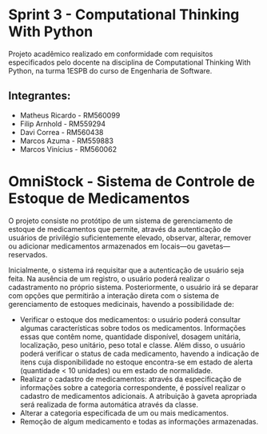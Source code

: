 # Sprint 3 - Computational Thinking With Python </br>
Projeto acadêmico realizado em conformidade com requisitos especificados pelo docente na disciplina de Computational Thinking With Python, na turma 1ESPB do curso de Engenharia de Software.
## Integrantes: </br>
- Matheus Ricardo - RM560099
- Filip Arnhold - RM559294
- Davi Correa - RM560438
- Marcos Azuma - RM559883
- Marcos Vinícius - RM560062


# OmniStock - Sistema de Controle de Estoque de Medicamentos </br>

O projeto consiste no protótipo de um sistema de gerenciamento de estoque de medicamentos que permite, através da autenticação de usuários de privilégio suficientemente elevado, observar, alterar, remover ou adicionar medicamentos armazenados em locais—ou gavetas—reservados. </br>

Inicialmente, o sistema irá requisitar que a autenticação de usuário seja feita. Na ausência de um registro, o usuário poderá realizar o cadastramento no próprio sistema. Posteriormente, o usuário irá se deparar com opções que permitirão a interação direta com o sistema de gerenciamento de estoques medicinais, havendo a possibilidade de: </br>
- Verificar o estoque dos medicamentos: o usuário poderá consultar algumas características sobre todos os medicamentos. Informações essas que contêm nome, quantidade disponível, dosagem unitária, localização, peso unitário, peso total e classe. Além disso, o usuário poderá verificar o status de cada medicamento, havendo a indicação de itens cuja disponibilidade no estoque encontra-se em estado de alerta (quantidade < 10 unidades) ou em estado de normalidade.</br>
- Realizar o cadastro de medicamentos: através da especificação de informações sobre a categoria correspondente, é possível realizar o cadastro de medicamentos adicionais. A atribuição à gaveta apropriada será realizada de forma automática através da classe. </br>
- Alterar a categoria especificada de um ou mais medicamentos. </br>
- Remoção de algum medicamento e todas as informações armazenadas. </br>

